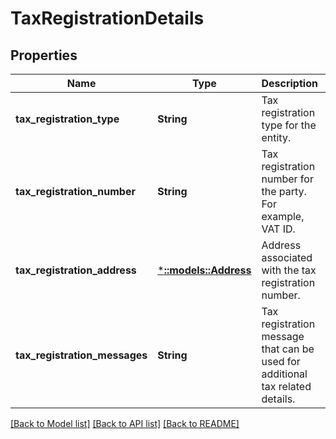 # TaxRegistrationDetails

## Properties
Name | Type | Description | Notes
------------ | ------------- | ------------- | -------------
**tax_registration_type** | **String** | Tax registration type for the entity. | [optional] [default to null]
**tax_registration_number** | **String** | Tax registration number for the party. For example, VAT ID. | [default to null]
**tax_registration_address** | [***::models::Address**](Address.md) | Address associated with the tax registration number. | [optional] [default to null]
**tax_registration_messages** | **String** | Tax registration message that can be used for additional tax related details. | [optional] [default to null]

[[Back to Model list]](../README.md#documentation-for-models) [[Back to API list]](../README.md#documentation-for-api-endpoints) [[Back to README]](../README.md)


